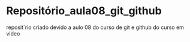 # Repositório_aula08_git_github
 reposit´rio criado devido a aulo 08 do curso de git e github do curso em video
